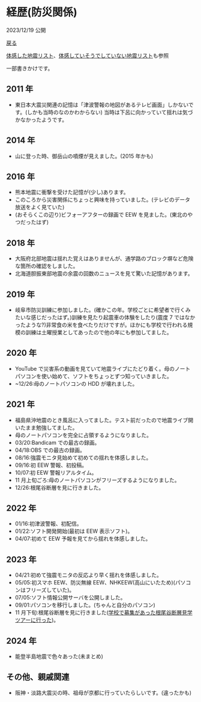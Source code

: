 # 経歴(防災関係)

2023/12/19 公開

[戻る](/career/main.md)

[体感した地震リスト](/career/eq-feel.md)、[体感していそうでしていない地震リスト](/career/eq-nofeel.md)も参照

一部書きかけです。

## 2011 年

-   東日本大震災関連の記憶は「津波警報の地図があるテレビ画面」しかないです。(しかも当時のなのかわからない) 当時は下呂に向かっていて揺れは気づかなかったようです。

## 2014 年

-   山に登った時、御岳山の噴煙が見えました。(2015 年かも)

## 2016 年

-   熊本地震に衝撃を受けた記憶が(少し)あります。
-   このころから災害関係にちょっと興味を持っていました。(テレビのデータ放送をよく見ていた)
-   (おそらくこの辺り)ビフォーアフターの録画で EEW を見ました。(東北のやつだったはず)

## 2018 年

-   大阪府北部地震は揺れた覚えはありませんが、通学路のブロック塀など危険な箇所の確認をしました。
-   北海道胆振東部地震の余震の回数のニュースを見て驚いた記憶があります。

## 2019 年

-   岐阜市防災訓練に参加しました。(確かこの年。学校ごとに希望者で行くみたいな感じだったはず。)訓練を見たり起震車の体験をしたり(震度 7 ではなかったような?)非常食の米を食べたりだけですが。ほかにも学校で行われる規模の訓練は土曜授業としてあったので他の年にも参加してました。

## 2020 年

-   YouTube で災害系の動画を見ていて地震ライブにたどり着く。母のノートパソコンを使い始めて、ソフトをちょっとずつ知っていきました。
-   ~12/26:母のノートパソコンの HDD が壊れました。

## 2021 年

-   福島県沖地震のとき風呂に入ってました。テスト前だったので地震ライブ開いたまま勉強してました。
-   母のノートパソコンを完全に占領するようになりました。
-   03/20:Bandicam での最古の録画。
-   04/18:OBS での最古の録画。
-   08/16:強震モニタ見始めて初めての揺れを体感しました。
-   09/16:初 EEW 警報、初投稿。
-   10/07:初 EEW 警報リアルタイム。
-   11 月上旬ごろ:母のノートパソコンがフリーズするようになりました。
-   12/26:根尾谷断層を見に行きました。

## 2022 年

-   01/16:初津波警報、初配信。
-   01/22:ソフト開発開始(最初は EEW 表示ソフト)。
-   04/07:初めて EEW 予報を見てから揺れを体感しました。

## 2023 年

-   04/21:初めて強震モニタの反応より早く揺れを体感しました。
-   05/05:初スマホ EEW、防災無線 EEW、NHKEEW(高山にいたため)(パソコンはフリーズしていた)。
-   07/05:ソフト情報公開サーバを公開しました。
-   09/01:パソコンを移行しました。(ちゃんと自分のパソコン)
-   11 月下旬:根尾谷断層を見に行きました([学校で募集があった根尾谷断層見学ツアーに行った](/2023/12/visit-neodani.md))。

## 2024 年

-   能登半島地震で色々あった(未まとめ)

## その他、親戚関連

-   阪神・淡路大震災の時、祖母が京都に行っていたらしいです。(違ったかも)
